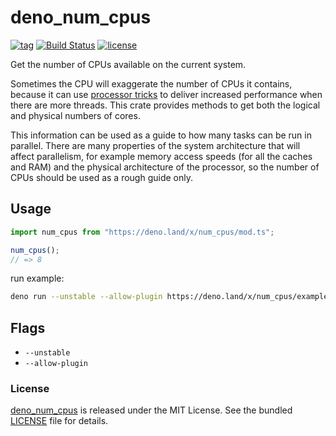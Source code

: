 # deno_num_cpus

[![tag](https://img.shields.io/github/release/justjavac/deno_num_cpus)](https://github.com/justjavac/deno_num_cpus/releases)
[![Build Status](https://github.com/justjavac/deno_num_cpus/workflows/ci/badge.svg?branch=master)](https://github.com/justjavac/deno_num_cpus/actions)
[![license](https://img.shields.io/github/license/justjavac/deno_num_cpus)](https://github.com/justjavac/deno_num_cpus/blob/master/LICENSE)

Get the number of CPUs available on the current system.

Sometimes the CPU will exaggerate the number of CPUs it contains, because it can use [processor tricks](https://en.wikipedia.org/wiki/Simultaneous_multithreading) to deliver increased performance when there are more threads. This crate provides methods to get both the logical and physical numbers of cores.

This information can be used as a guide to how many tasks can be run in parallel. There are many properties of the system architecture that will affect parallelism, for example memory access speeds (for all the caches and RAM) and the physical architecture of the processor, so the number of CPUs should be used as a rough guide only.

## Usage

```ts
import num_cpus from "https://deno.land/x/num_cpus/mod.ts";

num_cpus();
// => 8
```

run example:

```bash
deno run --unstable --allow-plugin https://deno.land/x/num_cpus/example.ts
```

## Flags

- `--unstable`
- `--allow-plugin`

### License

[deno_num_cpus](https://github.com/justjavac/deno_num_cpus) is released under the MIT License. See the bundled [LICENSE](./LICENSE) file for details.
